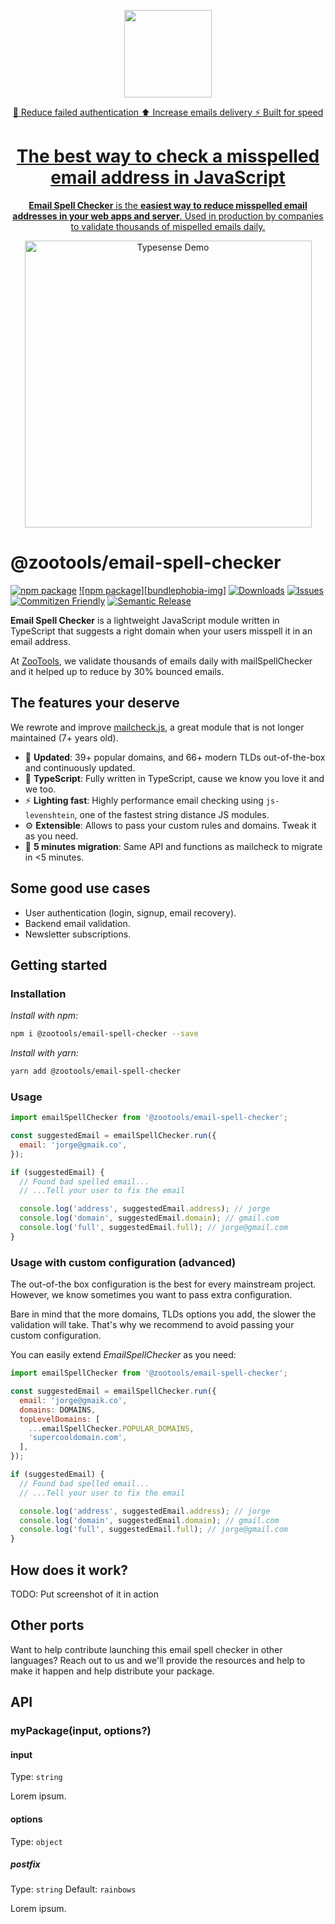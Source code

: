 <p align="center">
  <a href="https://zootools.co">
    <picture>
      <source media="(prefers-color-scheme: dark)" srcset="https://open-source.zootools.co/email-spell-checker/logo_email-spell-checker.png?raw=true">
      <img src="https://open-source.zootools.co/email-spell-checker/logo_email-spell-checker.png?raw=true" height="140">
    </picture>
    <p align="center">
      🔐 Reduce failed authentication ⬆️ Increase emails delivery ⚡️ Built for speed
    </p>
    <h1 align="center">The best way to check a misspelled email address in JavaScript</h1>
    <p align="center">
      <b>Email Spell Checker</b> is the <strong>easiest way to reduce misspelled email addresses in your web apps and server</strong>. Used in production by companies to validate thousands of mispelled emails daily.
    </p>
  </a>
</p>

<p align="center">
  <img src="assets/typesense_books_demo.gif?raw=true" alt="Typesense Demo" width="459" />
</p>

# @zootools/email-spell-checker

[![npm package][npm-img]][npm-url]
[![npm package][bundlephobia-img]][bundlephobia-url]
[![Downloads][downloads-img]][downloads-url]
[![Issues][issues-img]][issues-url]
[![Commitizen Friendly][commitizen-img]][commitizen-url]
[![Semantic Release][semantic-release-img]][semantic-release-url]

<b>Email Spell Checker</b> is a lightweight JavaScript module written in TypeScript that suggests a right domain when your users misspell it in an email address.

At [ZooTools](https://zootools.co), we validate thousands of emails daily with mailSpellChecker and it helped up to reduce by 30% bounced emails.

## The features your deserve

We rewrote and improve [mailcheck.js](https://github.com/mailcheck/mailcheck), a great module that is not longer maintained (7+ years old).

- 🔋 <b>Updated</b>: 39+ popular domains, and 66+ modern TLDs out-of-the-box and continuously updated.
- 💙 <b>TypeScript</b>: Fully written in TypeScript, cause we know you love it and we too.
- ⚡️ <b>Lighting fast</b>: Highly performance email checking using `js-levenshtein`, one of the fastest string distance JS modules.
- ⚙️ <b>Extensible</b>: Allows to pass your custom rules and domains. Tweak it as you need.
- 🔨 <b>5 minutes migration</b>: Same API and functions as mailcheck to migrate in <5 minutes.

## Some good use cases

- User authentication (login, signup, email recovery).
- Backend email validation.
- Newsletter subscriptions.

## Getting started

### Installation

_Install with npm:_

```bash
npm i @zootools/email-spell-checker --save
```

_Install with yarn:_

```bash
yarn add @zootools/email-spell-checker
```

### Usage

```js
import emailSpellChecker from '@zootools/email-spell-checker';

const suggestedEmail = emailSpellChecker.run({
  email: 'jorge@gmaik.co',
});

if (suggestedEmail) {
  // Found bad spelled email...
  // ...Tell your user to fix the email

  console.log('address', suggestedEmail.address); // jorge
  console.log('domain', suggestedEmail.domain); // gmail.com
  console.log('full', suggestedEmail.full); // jorge@gmail.com
}
```

### Usage with custom configuration (advanced)

The out-of-the box configuration is the best for every mainstream project. However, we know sometimes you want to pass extra configuration.

Bare in mind that the more domains, TLDs options you add, the slower the validation will take. That's why we recommend to avoid passing your custom configuration.

You can easily extend _EmailSpellChecker_ as you need:

```js
import emailSpellChecker from '@zootools/email-spell-checker';

const suggestedEmail = emailSpellChecker.run({
  email: 'jorge@gmaik.co',
  domains: DOMAINS,
  topLevelDomains: [
    ...emailSpellChecker.POPULAR_DOMAINS,
    'supercooldomain.com',
  ],
});

if (suggestedEmail) {
  // Found bad spelled email...
  // ...Tell your user to fix the email

  console.log('address', suggestedEmail.address); // jorge
  console.log('domain', suggestedEmail.domain); // gmail.com
  console.log('full', suggestedEmail.full); // jorge@gmail.com
}
```

## How does it work?

TODO: Put screenshot of it in action

## Other ports

Want to help contribute launching this email spell checker in other languages? Reach out to us and we'll provide the resources and help to make it happen and help distribute your package.

## API

### myPackage(input, options?)

#### input

Type: `string`

Lorem ipsum.

#### options

Type: `object`

##### postfix

Type: `string`
Default: `rainbows`

Lorem ipsum.

[downloads-img]: https://img.shields.io/npm/dt/@zootools/email-spell-checker
[downloads-url]: https://www.npmtrends.com/@zootools/email-spell-checker
[npm-img]: https://img.shields.io/npm/v/@zootools/email-spell-checker
[npm-url]: https://www.npmjs.com/package/@zootools/email-spell-checker
[bundlephobia-url]: https://badgen.net/bundlephobia/minzip/@zootools/email-spell-checker
[issues-img]: https://img.shields.io/github/issues/zootools/email-spell-checker
[issues-url]: https://github.com/zootools/email-spell-checker/issues
[codecov-img]: https://codecov.io/gh/zootools/@zootools/email-spell-checker/branch/main/graph/badge.svg
[codecov-url]: https://codecov.io/gh/zootools/@zootools/email-spell-checker
[semantic-release-img]: https://img.shields.io/badge/%20%20%F0%9F%93%A6%F0%9F%9A%80-semantic--release-e10079.svg
[semantic-release-url]: https://github.com/semantic-release/semantic-release
[commitizen-img]: https://img.shields.io/badge/commitizen-friendly-brightgreen.svg
[commitizen-url]: http://commitizen.github.io/cz-cli/

